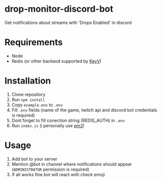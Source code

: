 # drop-monitor-discord-bot
Get notifications about streams with 'Drops Enabled' in discord

# Requirements
- Node 
- Redis (or other backend supported by [KeyV](https://github.com/lukechilds/keyv))

# Installation
1. Clone repository
1. Run `npm install`
1. Copy `example.env` to `.env`
1. Fill `.env` fields (name of the game, twitch api and discord bot credentials is required)
1. Dont forget to fill conection string (REDIS_AUTH) in `.env`
1. Run `index.js` (i personally use [pm2](https://pm2.keymetrics.io/))

# Usage 
1. Add bot to your server
1. Mention @bot in channel where notifications should appear (`ADMINISTRATOR` permission is required)
1. If all works fine bot will react with check emoji
